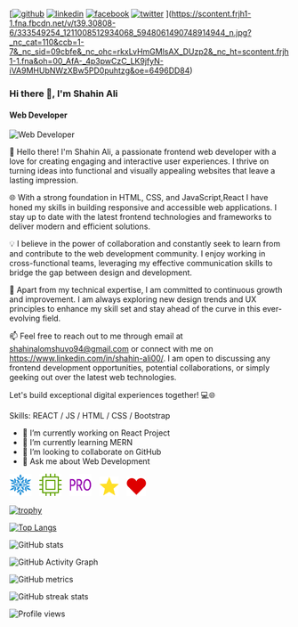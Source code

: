 [[<img src='https://cdn.jsdelivr.net/npm/simple-icons@3.0.1/icons/github.svg' alt='github' height='40'>](https://github.com/ShahinAlomShuvo)  [<img src='https://cdn.jsdelivr.net/npm/simple-icons@3.0.1/icons/linkedin.svg' alt='linkedin' height='40'>](https://www.linkedin.com/in/shahin-ali00/)  [<img src='https://cdn.jsdelivr.net/npm/simple-icons@3.0.1/icons/facebook.svg' alt='facebook' height='40'>](https://www.facebook.com/shahinbunny)  [<img src='https://cdn.jsdelivr.net/npm/simple-icons@3.0.1/icons/twitter.svg' alt='twitter' height='40'>](https://twitter.com/ShahinAli00)  ](https://scontent.frjh1-1.fna.fbcdn.net/v/t39.30808-6/333549254_1211008512934068_5948061490748914944_n.jpg?_nc_cat=110&ccb=1-7&_nc_sid=09cbfe&_nc_ohc=rkxLvHmGMlsAX_DUzp2&_nc_ht=scontent.frjh1-1.fna&oh=00_AfA-_4p3pwCzC_LK9jfyN-iVA9MHUbNWzXBw5PD0puhtzg&oe=6496DD84)

### Hi there 👋, I'm Shahin Ali
#### Web Developer
![Web Developer](https://scontent.frjh1-1.fna.fbcdn.net/v/t39.30808-6/269742481_3034162003567631_4934063385065357157_n.jpg?stp=dst-jpg_p720x720&_nc_cat=110&ccb=1-7&_nc_sid=e3f864&_nc_ohc=BNXHCPDLtroAX_fIN0E&_nc_ht=scontent.frjh1-1.fna&oh=00_AfAcGA9YqtRYeAvYotYPzMpOpiMGGrmmc-ZCqYPConPU3A&oe=6496D70B)

👋 Hello there! I'm Shahin Ali, a passionate frontend web developer with a love for creating engaging and interactive user experiences. I thrive on turning ideas into functional and visually appealing websites that leave a lasting impression.

🌐 With a strong foundation in HTML, CSS, and JavaScript,React I have honed my skills in building responsive and accessible web applications. I stay up to date with the latest frontend technologies and frameworks to deliver modern and efficient solutions.

💡 I believe in the power of collaboration and constantly seek to learn from and contribute to the web development community. I enjoy working in cross-functional teams, leveraging my effective communication skills to bridge the gap between design and development.

🌱 Apart from my technical expertise, I am committed to continuous growth and improvement. I am always exploring new design trends and UX principles to enhance my skill set and stay ahead of the curve in this ever-evolving field.

📫 Feel free to reach out to me through email at shahinalomshuvo94@gmail.com or connect with me on https://www.linkedin.com/in/shahin-ali00/. I am open to discussing any frontend development opportunities, potential collaborations, or simply geeking out over the latest web technologies.

Let's build exceptional digital experiences together! 💻🌐

Skills: REACT / JS / HTML / CSS / Bootstrap

- 🔭 I’m currently working on React Project 
- 🌱 I’m currently learning MERN 
- 👯 I’m looking to collaborate on GitHub 
- 💬 Ask me about Web Development 


<a href='https://archiveprogram.github.com/'><img src='https://raw.githubusercontent.com/acervenky/animated-github-badges/master/assets/acbadge.gif' width='40' height='40'></a> <a href='https://docs.github.com/en/developers'><img src='https://raw.githubusercontent.com/acervenky/animated-github-badges/master/assets/devbadge.gif' width='40' height='40'></a> <a href='https://github.com/pricing'><img src='https://raw.githubusercontent.com/acervenky/animated-github-badges/master/assets/pro.gif' width='40' height='40'></a> <a href='https://stars.github.com/'><img src='https://raw.githubusercontent.com/acervenky/animated-github-badges/master/assets/starbadge.gif' width='35' height='35'></a> <a href='https://docs.github.com/en/github/supporting-the-open-source-community-with-github-sponsors'><img src='https://raw.githubusercontent.com/acervenky/animated-github-badges/master/assets/sponsorbadge.gif' width='35' height='35'></a> 

[![trophy](https://github-profile-trophy.vercel.app/?username=ShahinAlomShuvo)](https://github.com/ryo-ma/github-profile-trophy)

[![Top Langs](https://github-readme-stats.vercel.app/api/top-langs/?username=ShahinAlomShuvo)](https://github.com/anuraghazra/github-readme-stats)

![GitHub stats](https://github-readme-stats.vercel.app/api?username=ShahinAlomShuvo&show_icons=true)  

![GitHub Activity Graph](https://activity-graph.herokuapp.com/graph?username=ShahinAlomShuvo)  

![GitHub metrics](https://metrics.lecoq.io/ShahinAlomShuvo)  

![GitHub streak stats](https://streak-stats.demolab.com/?user=ShahinAlomShuvo)  

![Profile views](https://gpvc.arturio.dev/ShahinAlomShuvo)  
